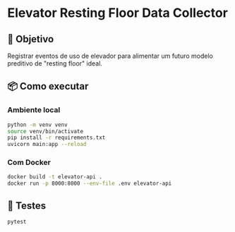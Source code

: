# Elevator Resting Floor Data Collector

## 🚀 Objetivo
Registrar eventos de uso de elevador para alimentar um futuro modelo preditivo de "resting floor" ideal.

## 📦 Como executar

### Ambiente local

```bash
python -m venv venv
source venv/bin/activate
pip install -r requirements.txt
uvicorn main:app --reload
```

### Com Docker

```bash
docker build -t elevator-api .
docker run -p 8000:8000 --env-file .env elevator-api
```

## 🧪 Testes

```bash
pytest
```
